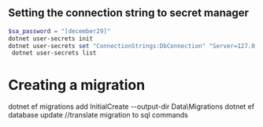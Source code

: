 ﻿## Setting the connection string to secret manager
```powershell
$sa_password = "[december29]"
dotnet user-secrets init
dotnet user-secrets set "ConnectionStrings:DbConnection" "Server=127.0.0.1;Port=5432;User Id=postgres;Password=december29;Database=CarRental;Pooling=true;CommandTimeout=120;Timeout=30"
 dotnet user-secrets list
```

# Creating a migration
dotnet ef migrations add InitialCreate --output-dir Data\Migrations
dotnet ef database update //translate migration to sql commands